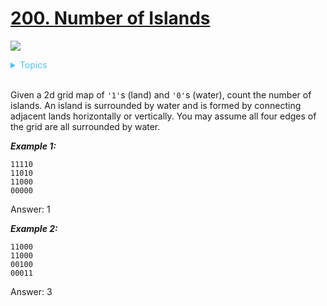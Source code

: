 # [200. Number of Islands](https://leetcode.com/problems/number-of-islands/description/)

![](https://img.shields.io/badge/Difficulty-Medium-F8AF40.svg)

<details>
<summary style="color:#4FC3F7">Topics</summary>

* [`Depth-first Search`](https://leetcode.com/tag/depth-first-search/)
* [`Breadth-first Search`](https://leetcode.com/tag/breadth-first-search/)
* [`Union Find`](https://leetcode.com/tag/union-find/)

</details>
<br />


Given a 2d grid map of `'1'`s (land) and `'0'`s (water), count the number of islands. An island is surrounded by water and is formed by connecting adjacent lands horizontally or vertically. You may assume all four edges of the grid are all surrounded by water.

_**Example 1:**_

    11110
    11010
    11000
    00000

Answer: 1


_**Example 2:**_

    11000
    11000
    00100
    00011

Answer: 3


